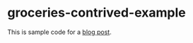 # groceries-contrived-example

This is sample code for a [blog post](https://www.thecodedmessage.com/posts/erased-serde/).
